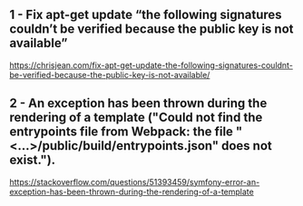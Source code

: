## 1 - Fix apt-get update “the following signatures couldn’t be verified because the public key is not available”
https://chrisjean.com/fix-apt-get-update-the-following-signatures-couldnt-be-verified-because-the-public-key-is-not-available/

## 2 - An exception has been thrown during the rendering of a template ("Could not find the entrypoints file from Webpack: the file "<...>/public/build/entrypoints.json" does not exist.").
https://stackoverflow.com/questions/51393459/symfony-error-an-exception-has-been-thrown-during-the-rendering-of-a-template
